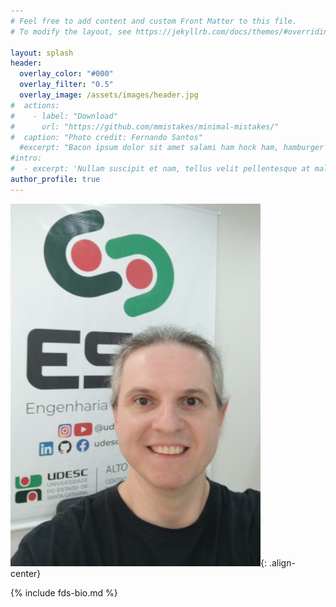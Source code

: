 ```yaml
---
# Feel free to add content and custom Front Matter to this file.
# To modify the layout, see https://jekyllrb.com/docs/themes/#overriding-theme-defaults

layout: splash
header:
  overlay_color: "#000"
  overlay_filter: "0.5"
  overlay_image: /assets/images/header.jpg
#  actions:
#    - label: "Download"
#      url: "https://github.com/mmistakes/minimal-mistakes/"
#  caption: "Photo credit: Fernando Santos"
  #excerpt: "Bacon ipsum dolor sit amet salami ham hock ham, hamburger corned beef short ribs kielbasa biltong t-bone drumstick tri-tip tail sirloin pork chop."
#intro: 
#  - excerpt: 'Nullam suscipit et nam, tellus velit pellentesque at malesuada, enim eaque. Quis nulla, netus tempor in diam gravida tincidunt, *proin faucibus* voluptate felis id sollicitudin. Centered with `type="center"`'
author_profile: true
---
```



![image-center](/assets/images/fds-photo-large.jpg){: .align-center}


{% include fds-bio.md %}
